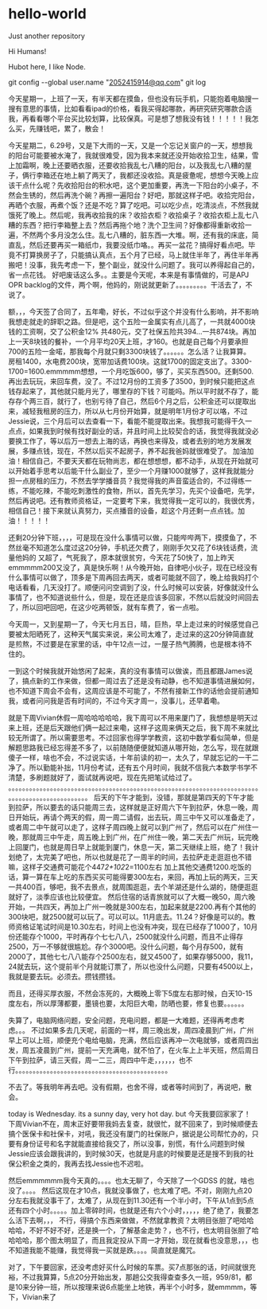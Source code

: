 # hello-world
Just another repository

Hi Humans!

Hubot here, I like Node.

git config --global user.name "2052415914@qq.com"
git log

今天星期一，上班了一天，有半天都在摸鱼，但也没有玩手机，只能抱着电脑搜一搜有意思的事情，比如看看ipad的价格，看我买得起哪款，再研究研究哪款合适我，再看看哪个平台买比较划算，比较保真。可是想了想我没有钱！！！！！我怎么买，先赚钱吧，累了，散会！


今天星期二，6.29号，又是下大雨的一天，又是一个忘记关窗户的一天，想想我的阳台可能要被水淹了，我就很难受，因为我本来就还没开始收拾卫生，结果，雪上加霜啊，晚上还要晒衣服，还要收拾我乱七八糟的阳台，以及我乱七八糟的屋子，俩行李箱还在地上躺了两天了，我都还没收拾。真是疲惫呢，想想今天晚上应该干点什么呢？先收拾阳台的积水吧，这个更加重要，再洗一下阳台的小桌子，不然会生锈的，然后再洗个碗？再擦一遍阳台？好吧，那就这样子吧。收拾完阳台，再晒个衣服，再煮个饭？还是不吃？算了吃吧。可以吃少点，吃清淡点，不然我就饿死了晚上。然后呢，我再收拾我的床？收拾衣柜？收拾桌子？收拾衣柜上乱七八糟的东西？把行李箱整上去？然后再拖个地？洗个卫生间？好像都得重新收拾一遍，不然两个多月没怎么住。乱七八糟的，脏东西一大堆。啊，还有我的床底，简直乱，然后还要再买一箱纸巾，我要没纸巾咯。。再买一盆花？搞得好看点吧。毕竟不打算换房子了，只能搞认真点，五个月了已经，马上就住半年了，再住半年再搬吧！没事，我先考虑一下，整个副业，就没什么问题了。我可以养得起自己的，省一点花钱。
好吧废话这么多。。主要是今天呢，本来是有事情做的，可是APJ OPR backlog的文件，两个啊，他妈的，刚说就更新了。。。。。。。。。干活去了，不说了。


额，，，今天签了合同了，五年嘞，好长，不过似乎这个并没有什么影响，并不影响我想走就走的辞职之路。但是吧，这个五险一金属实有点儿高了，一共就4000块钱的工资啊，交了公积金12% 共480元，交了社保五险共394...一共874块。再加上一天8块钱的餐补，一个月平均20天上班，才160。也就是自己每个月要承担700的五险一金喏，那我每个月就只剩3300块钱了。。。。。。怎么活？让我算算。
房租1400，水电费200块，宽带加话费100块。这就1700的固定支出了。3300-1700=1600.emmmmm想想，一个月吃饭600，够了，买买东西500。还剩500.再出去玩玩，来回车费，没了。不过12月份的工资多了3500，到时候只能把这点钱存起来了，其他就只能月光了，哪里存的下钱？可能吗。所以平时就不存了，能存存个两三百，就行了，也别亏待了自己，然后6个月之后，公积金还可以提取出来，减轻我租房的压力，所以从七月份开始算，就是明年1月份才可以咯，不过Jessie说，三个月后可以去查看一下，看能不能提取出来。我想我可能得干久一点点，如果我到时候有找好副业的话，并且时间上比较契合的话，我觉得我就没必要换工作了，等以后万一想去上海的话，再换也来得及，或者去别的地方发展发展，多赚点钱，现在，不然以后买不起房子，养不起我爸妈就很难受了。
加油加油！相信自己，不要天天都在玩物尚志，都在想想想，都不动手，从现在开始就可以开始着手思考以后能干什么副业了，至少一个月赚1000就够了，这样我就能分担一点房租的压力，不然去学学播音员？我觉得我的声音蛮适合的，不过得练一练，不能吃辣，不能吃刺激性的食物，所以，首先先学习，先买个设备吧，先学，然后再说吧。还有教师资格证，一定要考下来，我觉得我一定可以的，我很优秀，相信自己！接下来就认真努力，买点播音的设备，趁这个月还剩一点点钱。加油！！！！！



还剩20分钟下班，，，，可是现在没什么事情可以做，只能哔哔两下，摸摸鱼了，不然丝毫不知道怎么度过这20分钟，手机还欠费了，刚刚手欠又花了6块钱话费，流量他妈的 又超了，气死我了，原本就很贫穷，今天花了50快了，加上昨天emmmmm200又没了，真是快乐啊！从今晚开始，自律吧小伙子，现在已经没有什么事情可以做了，顶多是下周再回去两天，或者可能就不回了，晚上给我妈打个电话看看，几天没打了。顺便问问空调到了没，什么时候可以安装，好像就没什么事情了，也不知道说些什么，但是，现在还是应该多回家，不然以后就没时间回去了，所以回吧回吧，在这少吃两顿饭，就有车费了，省一点啦。



今天周一，又到星期一了，今天七月五日，晴，巨热，早上走过来的时候感觉自己要被太阳晒死了，这种天气属实来说，来公司太难了，走过来的这20分钟简直就是煎熬，不过要是在家里的话，中午12点一过，一屋子热气腾腾，也是根本待不住的。


一到这个时候我就开始悠闲了起来，真的没有事情可以做诶，而且都跟James说了，搞点新的工作来做，但都一周过去了还是没有动静，也不知道事情进展如何，也不知道下周会不会有，这周应该是不可能了，不然有接新工作的话他会提前通知我，或者问问我是否有时间的，不过今天才周一，没事儿，还早着嘞。

就是下周Vivian休假一周哈哈哈哈哈，我下周可以不用来厦门了，我想想是明天过来上班，还是后天跟他们俩一起过来嘞，这样子这周来俩天之后，我下周不来就比较无所谓了。所以需要思考。不过回家也得学学教资，这初中数学看似简单，但是解题思路我已经忘得差不多了，以前随随便便就知道从哪开始，怎么写，现在就跟傻子一样，啥也不会，不过说实话，十年前读的初一，太久了，早就忘记的一干二净了。所以勤能补拙，11月份考试，还有五个月时间，我就不信我六本数学书学不清楚，多刷题就好了，面试就再说吧，现在先把笔试给过了。
。。。。。。。。。。。。。。。。。。。。。。。。。。。。。。。。。。。。。。。。。。。。。。。。。。。。。。。。。。。。。。。。。。。。。。。。。。。。。。。。。。。。。。。。。。。。。。。
后天的下午才能到，没错，那就是第四天的下午才能到拉萨，所以要去的话只能周三去，这样就是正好周六下午到拉萨，休息一晚，周日开始玩，再请个两天的假，周一周二请假，出去玩，周三中午又可以准备走了，或者周二中午就可以走了，这样子周四晚上就可以到广州了，然后可以在广州住一晚，那就周三中午走，周五晚上到广州，在广州住一晚，第二天去广州玩，玩完晚上回厦门，也就是周日早上就能到厦门，休息一天，第二天继续上班，绝了！我计划绝了，太完美了吧也，所以也就是花了一周半的时间，去拉萨走走逛逛也不错嘛，这样子交通费可能花个447*2+102*2=1100左右
加上其他交通费1200.吃饭的话，算一算在车上吃的东西买买可能得要300左右，来回，再加上玩的两天，三天一共400百，够吧，我不去景点，就周围逛逛，去个羊湖还是什么湖的，随便逛逛就好了，淡季应该也比较便宜。
然后住宿的话青旅就可以了大概一晚50，周六晚开始，一共四天，再加上广州一晚就是300左右，加起来就是2200.再有个其他的300块吧，就2500就可以玩了。可以可以。11月底去。11.24？好像是可以的。教师资格证笔试时间是10.30左右，时间上也没有冲突，现在已经存了1000了，10月份还能存个1000，平时再存个七七八八，2500就没什么问题，而且不止得存2500，万一不够就很尴尬。存个3000吧。没什么问题，每个月存500，就有2000了，其他七七八八能存个2500左右，就又4500了，如果存够5000，我11，24就去玩，这个提前半个月就能订票了，所以也没什么问题，只要有4500以上，我就是要去玩。必须去。攒钱攒钱。

而且，还得买厚衣服，不然会冻死的，大概晚上零下5度左右那时候，白天10-15度左右，所以厚薄都要，墨镜也要，太阳巨大嘞，防晒也要，修复也要。。。。。。

失算了，电脑网络问题，安全问题，充电问题，都是一大难题，还得再考虑考虑。。。
不过如果多去几天呢，前面的一样，周三晚出发，周四凌晨到广州，广州早上可以上班，顺便充个电给电脑，充满，然后应该再冲一次电就够，或者周四出发，周五凌晨到广州，提前一天充满电，就不怕了，在火车上上半天班，然后周日下午到拉萨，请三天假，周一二三，周四中午走，，，，，，也不行。。。。。。。。。。。。。。。。。。。。。。。。。。。。。。。。。。。。。。。。。。。。

不去了。等我明年再去吧。没有假期，也舍不得，或者等时间到了，再说吧，散会。




today is Wednesday. its a sunny day, very hot day. but 今天我要回家家了！
下周Vivian不在，周末正好要带我妈去复查，就很忙，就不回来了，到时候顺便去搞个医保卡和社保卡，对吼，我还没有厦门的社保账户，据说是公司帮忙办的，只要有身份证号和名字就能直接给我交了，所以没事，别慌，有什么问题到时候Jessie应该会跟我讲的，到时候30天，也就是月底的时候要是还是搜不到我的社保公积金之类的，我再去找Jessie也不迟啦。


然后emmmmmm我今天真的。。。。也太无聊了，今天除了一个GDSS 的就，啥也没了。。。。
然后这现在才10点，我就没事做了，也太难了吧。不对，刚刚九点20分左右我就没事干了，太难了，从现在到11.30还有一个半小时，下午从1点到5点还有四个小时。。。。。加上零碎时间，也就是还有六个小时，，，，，绝了绝了，我要怎么活下去啊，，，
不行，得搞个东西来做做，不然就拿教资？太明目张胆了吧哈哈哈哈，不好不好不好，还是换一个，了解基金走势？，也不行，也太明目张胆了哈哈哈哈，那个图太明显了，而且我定投从下周一才开始，现在就看也没意思，，，也不知道我能不能赚，我觉得我一买就是跌。。。。简直就是魔咒。


对了，下午要回家，还没考虑好买什么时候的车票。买7点那张的话，时间就很充裕，不过我算算，5点20分开始出发，那趟公交我得查查多久一班，959/81，都是10来分钟一班，所以按理来说6点能坐上地铁，再半个小时多，就emmmm，等下，Vivian来了

































